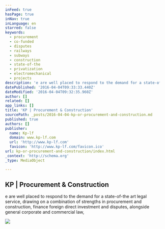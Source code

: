 ```yaml
---
inFeed: true
hasPage: true
inNav: true
inLanguage: en
starred: false
keywords:
  - procurement
  - co-funded
  - disputes
  - railways
  - subways
  - construction
  - state-of-the
  - privatization
  - electromechanical
  - projects
description: 'e are well placed to respond to the demand for a state-of-the art legal service, drawing on a combination of strengths in procurement and construction, finance foreign direct investment and disputes, alongside general corporate and commercial law,'
datePublished: '2016-04-04T09:33:33.440Z'
dateModified: '2016-04-04T09:32:35.960Z'
author: []
related: []
app_links: []
title: 'KP | Procurement & Construction'
sourcePath: _posts/2016-04-04-kp-or-procurement-and-construction.md
published: true
authors: []
publisher:
  name: Kp-lf
  domain: www.kp-lf.com
  url: 'http://www.kp-lf.com'
  favicon: 'http://www.kp-lf.com/favicon.ico'
url: kp-or-procurement-and-construction/index.html
_context: 'http://schema.org'
_type: MediaObject

---
```

<article style=""><h1>KP | Procurement &amp; Construction</h1><p>e are well placed to respond to the demand for a state-of-the art legal service, drawing on a combination of strengths in procurement and construction, finance foreign direct investment and disputes, alongside general corporate and commercial law,</p><img src="http://www.kp-lf.com/upload/people/CNK_photo.jpeg" /></article>